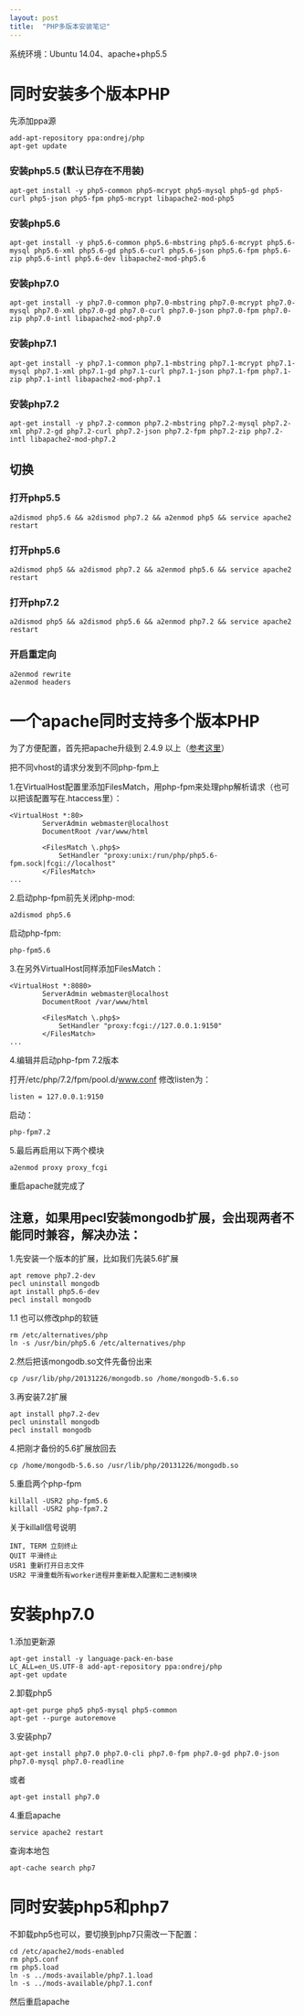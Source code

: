 ```yaml
---
layout: post
title:  "PHP多版本安装笔记"
---
```


系统环境：Ubuntu 14.04、apache+php5.5

# 同时安装多个版本PHP

先添加ppa源

	add-apt-repository ppa:ondrej/php
	apt-get update

### 安装php5.5 (默认已存在不用装)

	apt-get install -y php5-common php5-mcrypt php5-mysql php5-gd php5-curl php5-json php5-fpm php5-mcrypt libapache2-mod-php5

### 安装php5.6

	apt-get install -y php5.6-common php5.6-mbstring php5.6-mcrypt php5.6-mysql php5.6-xml php5.6-gd php5.6-curl php5.6-json php5.6-fpm php5.6-zip php5.6-intl php5.6-dev libapache2-mod-php5.6

### 安装php7.0

	apt-get install -y php7.0-common php7.0-mbstring php7.0-mcrypt php7.0-mysql php7.0-xml php7.0-gd php7.0-curl php7.0-json php7.0-fpm php7.0-zip php7.0-intl libapache2-mod-php7.0

### 安装php7.1

	apt-get install -y php7.1-common php7.1-mbstring php7.1-mcrypt php7.1-mysql php7.1-xml php7.1-gd php7.1-curl php7.1-json php7.1-fpm php7.1-zip php7.1-intl libapache2-mod-php7.1

### 安装php7.2

	apt-get install -y php7.2-common php7.2-mbstring php7.2-mysql php7.2-xml php7.2-gd php7.2-curl php7.2-json php7.2-fpm php7.2-zip php7.2-intl libapache2-mod-php7.2

## 切换

### 打开php5.5

	a2dismod php5.6 && a2dismod php7.2 && a2enmod php5 && service apache2 restart

### 打开php5.6

	a2dismod php5 && a2dismod php7.2 && a2enmod php5.6 && service apache2 restart

### 打开php7.2

	a2dismod php5 && a2dismod php5.6 && a2enmod php7.2 && service apache2 restart


### 开启重定向

	a2enmod rewrite
	a2enmod headers

# 一个apache同时支持多个版本PHP

为了方便配置，首先把apache升级到 2.4.9 以上（[参考这里](http://git.malu.me/apache2%E6%97%A5%E5%B8%B8%E7%AC%94%E8%AE%B0/)）

把不同vhost的请求分发到不同php-fpm上

1.在VirtualHost配置里添加FilesMatch，用php-fpm来处理php解析请求（也可以把该配置写在.htaccess里）：

	<VirtualHost *:80>
	        ServerAdmin webmaster@localhost
	        DocumentRoot /var/www/html
	
	        <FilesMatch \.php$>
	            SetHandler "proxy:unix:/run/php/php5.6-fpm.sock|fcgi://localhost"
	        </FilesMatch>
	...

2.启动php-fpm前先关闭php-mod:

	a2dismod php5.6

启动php-fpm:

	php-fpm5.6

3.在另外VirtualHost同样添加FilesMatch：


	<VirtualHost *:8080>
	        ServerAdmin webmaster@localhost
	        DocumentRoot /var/www/html
	
	        <FilesMatch \.php$>
	            SetHandler "proxy:fcgi://127.0.0.1:9150"
	        </FilesMatch>
	...



4.编辑并启动php-fpm 7.2版本

打开/etc/php/7.2/fpm/pool.d/www.conf 修改listen为：

	listen = 127.0.0.1:9150

启动：

	php-fpm7.2

5.最后再启用以下两个模块

	a2enmod proxy proxy_fcgi

重启apache就完成了


## 注意，如果用pecl安装mongodb扩展，会出现两者不能同时兼容，解决办法：


1.先安装一个版本的扩展，比如我们先装5.6扩展

	apt remove php7.2-dev
	pecl uninstall mongodb
	apt install php5.6-dev
	pecl install mongodb

1.1 也可以修改php的软链

	rm /etc/alternatives/php
	ln -s /usr/bin/php5.6 /etc/alternatives/php


2.然后把该mongodb.so文件先备份出来

	cp /usr/lib/php/20131226/mongodb.so /home/mongodb-5.6.so

3.再安装7.2扩展

	apt install php7.2-dev
	pecl uninstall mongodb
	pecl install mongodb

4.把刚才备份的5.6扩展放回去

	cp /home/mongodb-5.6.so /usr/lib/php/20131226/mongodb.so

5.重启两个php-fpm

	killall -USR2 php-fpm5.6
	killall -USR2 php-fpm7.2

关于killall信号说明

	INT, TERM 立刻终止
	QUIT 平滑终止
	USR1 重新打开日志文件
	USR2 平滑重载所有worker进程并重新载入配置和二进制模块


# 安装php7.0

1.添加更新源

	apt-get install -y language-pack-en-base
	LC_ALL=en_US.UTF-8 add-apt-repository ppa:ondrej/php
	apt-get update

2.卸载php5

	apt-get purge php5 php5-mysql php5-common
	apt-get --purge autoremove

3.安装php7

	apt-get install php7.0 php7.0-cli php7.0-fpm php7.0-gd php7.0-json php7.0-mysql php7.0-readline

或者

	apt-get install php7.0

4.重启apache

	service apache2 restart

查询本地包

	apt-cache search php7


# 同时安装php5和php7

不卸载php5也可以，要切换到php7只需改一下配置：

	cd /etc/apache2/mods-enabled
	rm php5.conf 
	rm php5.load 
	ln -s ../mods-available/php7.1.load 
	ln -s ../mods-available/php7.1.conf 

然后重启apache
